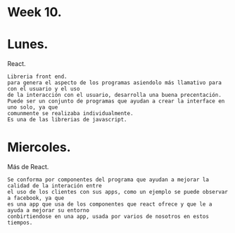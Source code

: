 # Week 10.
# Lunes.

React.

    Libreria front end.
    para genera el aspecto de los programas asiendolo más llamativo para con el usuario y el uso
    de la interacción con el usuario, desarrolla una buena precentación.
    Puede ser un conjunto de programas que ayudan a crear la interface en uno solo, ya que 
    comunmente se realizaba individualmente.
    Es una de las librerias de javascript.

# Miercoles.

Más de React.

    Se conforma por componentes del programa que ayudan a mejorar la calidad de la interación entre
    el uso de los clientes con sus apps, como un ejemplo se puede observar a facebook, ya que 
    es una app que usa de los componentes que react ofrece y que le a ayuda a mejorar su entorno
    conbirtiendose en una app, usada por varios de nosotros en estos tiempos. 